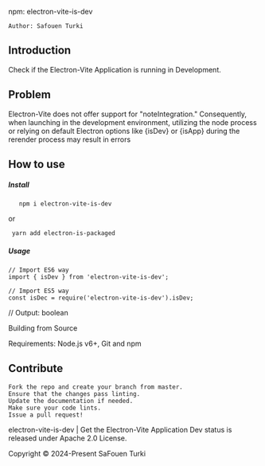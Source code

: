 npm: electron-vite-is-dev

    Author: Safouen Turki

## Introduction
Check if the Electron-Vite Application is running in Development.

## Problem
Electron-Vite does not offer support for "noteIntegration."
Consequently, when launching in the development environment, utilizing the node process or relying on default Electron options like {isDev} or {isApp} during the rerender process may result in errors

## How to use
#####  Install
       npm i electron-vite-is-dev

or

     yarn add electron-is-packaged

##### Usage
    // Import ES6 way
    import { isDev } from 'electron-vite-is-dev';

    // Import ES5 way
    const isDec = require('electron-vite-is-dev').isDev;

// Output: boolean

Building from Source

Requirements: Node.js v6+, Git and npm


## Contribute

    Fork the repo and create your branch from master.
    Ensure that the changes pass linting.
    Update the documentation if needed.
    Make sure your code lints.
    Issue a pull request!




electron-vite-is-dev | Get the Electron-Vite Application  Dev status is released under Apache 2.0 License.

Copyright © 2024-Present SaFouen Turki
